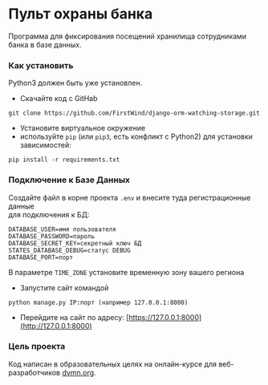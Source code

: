 # Пульт охраны банка

Программа для фиксирования посещений хранилища сотрудниками банка в базе данных.

### Как установить

Python3 должен быть уже установлен. 

- Скачайте код с GitHab 
```
git clone https://github.com/FirstWind/django-orm-watching-storage.git
```
- Установите виртуальное окружение
- используйте `pip` (или `pip3`, есть конфликт с Python2) для установки зависимостей:
```
pip install -r requirements.txt
```
### Подключение к Базе Данных
Создайте файл в корне проекта `.env` и внесите туда регистрационные данные  
для подключения к БД:  
```dotenv
DATABASE_USER=имя пользователя
DATABASE_PASSWORD=пароль
DATABASE_SECRET_KEY=секретный ключ БД
STATES_DATABASE_DEBUG=статус DEBUG
DATABASE_PORT=порт
```
В параметре `TIME_ZONE` установите временную зону вашего региона

- Запустите сайт командой 
```shell
python manage.py IP:порт (например 127.0.0.1:8000)
```
- Перейдите на сайт по адресу: [https://127.0.0.1:8000](http://127.0.0.1:8000)


### Цель проекта

Код написан в образовательных целях на онлайн-курсе для веб-разработчиков [dvmn.org](https://dvmn.org/).